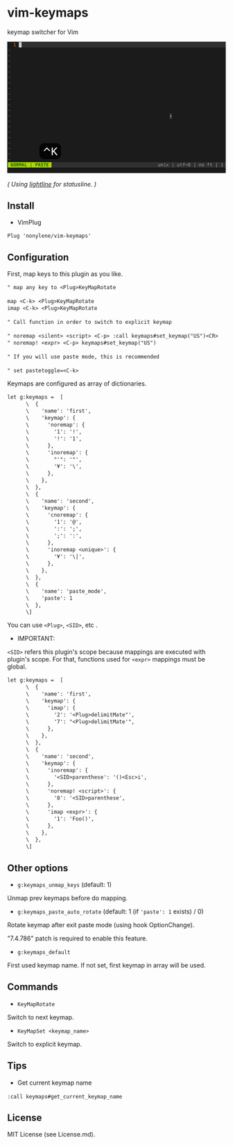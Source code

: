 # vim-keymaps

keymap switcher for Vim

![ScreenCast](/doc/screencast.gif)

_( Using [lightline](https://github.com/itchyny/lightline.vim) for statusline. )_

## Install

- VimPlug

```vim
Plug 'nonylene/vim-keymaps'
```

## Configuration

First, map keys to this plugin as you like.

```vim
" map any key to <Plug>KeyMapRotate

map <C-k> <Plug>KeyMapRotate
imap <C-k> <Plug>KeyMapRotate

" Call function in order to switch to explicit keymap

" noremap <silent> <script> <C-p> :call keymaps#set_keymap("US")<CR>
" noremap! <expr> <C-p> keymaps#set_keymap("US")

" If you will use paste mode, this is recommended

" set pastetoggle=<C-k>
```

Keymaps are configured as array of dictionaries.

```vim
let g:keymaps =  [
      \  {
      \    'name': 'first',
      \    'keymap': {
      \      'noremap': {
      \        '1': '!',
      \        '!': '1',
      \      },
      \      'inoremap': {
      \        "'": '"',
      \        '¥': '\',
      \      },
      \    },
      \  },
      \  {
      \    'name': 'second',
      \    'keymap': {
      \      'cnoremap': {
      \        '1': '@',
      \        ':': ';',
      \        ';': ':',
      \      },
      \      'inoremap <unique>': {
      \        '¥': '\|',
      \      },
      \    },
      \  },
      \  {
      \    'name': 'paste_mode',
      \    'paste': 1
      \  },
      \]
```

You can use `<Plug>`, `<SID>`, etc .

- IMPORTANT:

`<SID>` refers this plugin's scope because mappings are executed with plugin's scope. For that, functions used for `<expr>` mappings must be global.

```vim
let g:keymaps =  [
      \  {
      \    'name': 'first',
      \    'keymap': {
      \      'imap': {
      \        '2': '<Plug>delimitMate"',
      \        '7': "<Plug>delimitMate'",
      \      },
      \    },
      \  },
      \  {
      \    'name': 'second',
      \    'keymap': {
      \      'inoremap': {
      \        '<SID>parenthese': '()<Esc>i',
      \      },
      \      'noremap! <script>': {
      \        '8': '<SID>parenthese',
      \      },
      \      'imap <expr>': {
      \        '1': 'Foo()',
      \      },
      \    },
      \  },
      \]
```

## Other options

- `g:keymaps_unmap_keys` (default: 1)

Unmap prev keymaps before do mapping.

- `g:keymaps_paste_auto_rotate` (default: 1 (if `'paste': 1` exists) / 0)

Rotate keymap after exit paste mode (using hook OptionChange). 

"7.4.786" patch is required to enable this feature.

- `g:keymaps_default`

First used keymap name. If not set, first keymap in array will be used.

## Commands

- `KeyMapRotate`

Switch to next keymap.

- `KeyMapSet <keymap_name>`

Switch to explicit keymap.

## Tips

- Get current keymap name

`:call keymaps#get_current_keymap_name`

## License

MIT License (see License.md).
